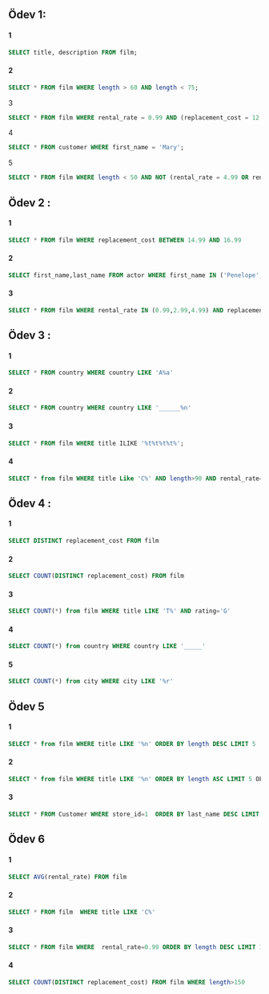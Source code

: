 ## Ödev 1: 

#### 1
~~~sql
SELECT title, description FROM film;
~~~  
#### 2
~~~sql
SELECT * FROM film WHERE length > 60 AND length < 75;
~~~

3
~~~sql
SELECT * FROM film WHERE rental_rate = 0.99 AND (replacement_cost = 12.99 OR replacement_cost = 28.99);
~~~
4
~~~sql
SELECT * FROM customer WHERE first_name = 'Mary';
~~~
5
~~~sql
SELECT * FROM film WHERE length < 50 AND NOT (rental_rate = 4.99 OR rental_rate = 2.99) 
~~~

## Ödev 2 :

#### 1
~~~sql
SELECT * FROM film WHERE replacement_cost BETWEEN 14.99 AND 16.99
~~~


#### 2
~~~sql
SELECT first_name,last_name FROM actor WHERE first_name IN ('Penelope','Nick','Ed')
~~~


#### 3
~~~sql
SELECT * FROM film WHERE rental_rate IN (0.99,2.99,4.99) AND replacement_cost IN (12.99,15.99,28.99)
~~~

## Ödev 3 :


#### 1
~~~sql
SELECT * FROM country WHERE country LIKE 'A%a'
~~~

#### 2
~~~sql
SELECT * FROM country WHERE country LIKE '______%n' 
~~~


#### 3
~~~sql
SELECT * FROM film WHERE title ILIKE '%t%t%t%t%';
~~~

#### 4
~~~sql
SELECT * from film WHERE title Like 'C%' AND length>90 AND rental_rate=2.99
~~~


## Ödev 4 :

#### 1 
~~~sql
SELECT DISTINCT replacement_cost FROM film
~~~

#### 2
~~~sql
SELECT COUNT(DISTINCT replacement_cost) FROM film
~~~

#### 3

~~~sql
SELECT COUNT(*) from film WHERE title LIKE 'T%' AND rating='G'
~~~

#### 4

~~~sql
SELECT COUNT(*) from country WHERE country LIKE '_____'
~~~



#### 5

~~~sql
SELECT COUNT(*) from city WHERE city LIKE '%r'
~~~


## Ödev 5 


#### 1

~~~sql
SELECT * from film WHERE title LIKE '%n' ORDER BY length DESC LIMIT 5
~~~

#### 2

~~~sql
SELECT * from film WHERE title LIKE '%n' ORDER BY length ASC LIMIT 5 OFFSET 5
~~~

#### 3
~~~sql
SELECT * FROM Customer WHERE store_id=1  ORDER BY last_name DESC LIMIT 4
~~~

## Ödev 6

#### 1
~~~sql
SELECT AVG(rental_rate) FROM film 
~~~

#### 2
~~~sql
SELECT * FROM film  WHERE title LIKE 'C%'
~~~


#### 3
~~~sql
SELECT * FROM film WHERE  rental_rate=0.99 ORDER BY length DESC LIMIT 1
~~~

#### 4
~~~sql
SELECT COUNT(DISTINCT replacement_cost) FROM film WHERE length>150
~~~
 





